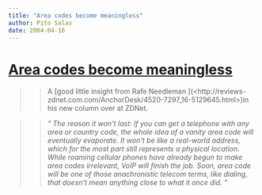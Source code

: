 ```yaml
---
title: "Area codes become meaningless"
author: Pito Salas
date: 2004-04-16
---
```

# [Area codes become meaningless](None)



>>

>> A [good little insight from Rafe Needleman ](<http://reviews-
zdnet.com.com/AnchorDesk/4520-7297_16-5129645.html>)in his new column over at
ZDNet.

>>

>> _" The reason it won't last: If you can get a telephone with any area or
country code, the whole idea of a vanity area code will eventually evaporate.
It won't be like a real-world address, which for the most part still
represents a physical location. While roaming cellular phones have already
begun to make area codes irrelevant, VoIP will finish the job. Soon, area code
will be one of those anachronistic telecom terms, like dialing, that doesn't
mean anything close to what it once did. "_


